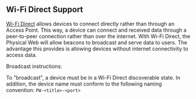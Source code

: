 ## Wi-Fi Direct Support

[Wi-Fi Direct](http://www.wi-fi.org/discover-wi-fi/wi-fi-direct) allows devices to connect directly rather than through an Access Point. This way, a device can connect and received data through a peer-to-peer connection rather than over the internet. With Wi-Fi Direct, the Physical Web will allow beacons to broadcast and serve data to users. The advantage this provides is allowing devices without internet connectivity to access data.

Broadcast instructions:

To "broadcast", a device must be in a Wi-Fi Direct discoverable state.
In addition, the device name must conform to the following naming convention: `PW-<title>-<port>`

<title> is the title of the content. <port> is the port the HTTP service is running at.